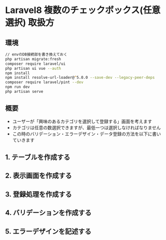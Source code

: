 # Laravel8 複数のチェックボックス(任意選択) 取扱方

## 環境

```zsh
// envのDB接続部を書き換えておく
php artisan migrate:fresh
composer require laravel/ui
php artisan ui vue --auth
npm install
npm install resolve-url-loader@^5.0.0 --save-dev --legacy-peer-deps
composer require laravel/pint --dev
npm run dev
php artisan serve
```

## 概要

- ユーザーが「興味のあるカテゴリを選択して登録する」画面を考えます
- カテゴリは任意の数選択できますが、最低一つは選択しなければなりません
- この時のバリデーション・エラーデザイン・データ登録の方法を以下に書いていきます

## 1. テーブルを作成する

## 2. 表示画面を作成する

## 3. 登録処理を作成する

## 4. バリデーションを作成する

## 5. エラーデザインを記述する